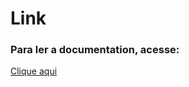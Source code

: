 # Link

### Para ler a documentation, acesse:

<div>

<a href="https://github.com/DevLucasLourenco/AllWhatsPy">Clique aqui</a>

</div>
